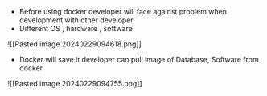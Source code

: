 
- Before using docker developer will face against problem when development with other developer 
- Different OS , hardware , software

![[Pasted image 20240229094618.png]]

- Docker will save it developer can pull image of Database, Software from docker

![[Pasted image 20240229094755.png]]